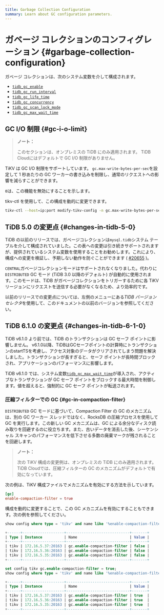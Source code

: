 ```yaml
---
title: Garbage Collection Configuration
summary: Learn about GC configuration parameters.
---
```


# ガベージ コレクションのコンフィグレーション {#garbage-collection-configuration}

ガベージ コレクションは、次のシステム変数を介して構成されます。

-   [`tidb_gc_enable`](/system-variables.md#tidb_gc_enable-new-in-v50)
-   [`tidb_gc_run_interval`](/system-variables.md#tidb_gc_run_interval-new-in-v50)
-   [`tidb_gc_life_time`](/system-variables.md#tidb_gc_life_time-new-in-v50)
-   [`tidb_gc_concurrency`](/system-variables.md#tidb_gc_concurrency-new-in-v50)
-   [`tidb_gc_scan_lock_mode`](/system-variables.md#tidb_gc_scan_lock_mode-new-in-v50)
-   [`tidb_gc_max_wait_time`](/system-variables.md#tidb_gc_max_wait_time-new-in-v610)

## GC I/O 制限 {#gc-i-o-limit}

<CustomContent platform="tidb-cloud">

> **ノート：**
>
> このセクションは、オンプレミスの TiDB にのみ適用されます。 TiDB Cloudにはデフォルトで GC I/O 制限がありません。

</CustomContent>

TiKV は GC I/O 制限をサポートしています。 `gc.max-write-bytes-per-sec`を設定して 1 秒あたりの GC ワーカーの書き込みを制限し、通常のリクエストへの影響を減らすことができます。

`0`は、この機能を無効にすることを示します。

tikv-ctl を使用して、この構成を動的に変更できます。


```bash
tikv-ctl --host=ip:port modify-tikv-config -n gc.max-write-bytes-per-sec -v 10MB
```

## TiDB 5.0 の変更点 {#changes-in-tidb-5-0}

TiDB の以前のリリースでは、ガベージコレクションは`mysql.tidb`システム テーブルを介して構成されていました。この表への変更は引き続きサポートされますが、提供されているシステム変数を使用することをお勧めします。これにより、構成への変更を検証し、予期しない動作を防ぐことができます ( [#20655](https://github.com/pingcap/tidb/issues/20655) )。

`CENTRAL`ガベージコレクションモードはサポートされなくなりました。代わりに`DISTRIBUTED` GC モード (TiDB 3.0 以降のデフォルト) が自動的に使用されます。このモードは、TiDB がガベージコレクションをトリガーするために各 TiKV リージョンにリクエストを送信する必要がなくなるため、より効率的です。

以前のリリースでの変更点については、左側のメニューにある*TIDB バージョン セレクタ*を使用して、このドキュメントの以前のバージョンを参照してください。

## TiDB 6.1.0 の変更点 {#changes-in-tidb-6-1-0}

TiDB v6.1.0 より前では、TiDB のトランザクションは GC セーフ ポイントに影響しません。 v6.1.0以降、TiDBはGCセーフポイントの計算時にトランザクションのstartTSを考慮し、アクセス対象のデータがクリアされてしまう問題を解決しました。トランザクションが長すぎると、セーフ ポイントが長時間ブロックされ、アプリケーションのパフォーマンスに影響します。

TiDB v6.1.0 では、システム変数[`tidb_gc_max_wait_time`](/system-variables.md#tidb_gc_max_wait_time-new-in-v610)が導入され、アクティブなトランザクションが GC セーフ ポイントをブロックする最大時間を制御します。値を超えると、強制的に GC セーフ ポイントが転送されます。

### 圧縮フィルターでの GC {#gc-in-compaction-filter}

`DISTRIBUTED` GC モードに基づいて、Compaction Filter の GC のメカニズムは、別の GC ワーカー スレッドではなく、RocksDB の圧縮プロセスを使用して GC を実行します。この新しい GC メカニズムは、GC による余分なディスク読み取りを回避するのに役立ちます。また、古いデータを消去した後、シーケンシャル スキャンのパフォーマンスを低下させる多数の廃棄マークが残されることを回避します。

<CustomContent platform="tidb-cloud">

> **ノート：**
>
> 次の TiKV 構成の変更例は、オンプレミスの TiDB にのみ適用されます。 TiDB Cloudでは、圧縮フィルターの GC のメカニズムがデフォルトで有効になっています。

</CustomContent>

次の例は、TiKV 構成ファイルでメカニズムを有効にする方法を示しています。


```toml
[gc]
enable-compaction-filter = true
```

構成を動的に変更することで、この GC メカニズムを有効にすることもできます。次の例を参照してください。


```sql
show config where type = 'tikv' and name like '%enable-compaction-filter%';
```

```sql
+------+-------------------+-----------------------------+-------+
| Type | Instance          | Name                        | Value |
+------+-------------------+-----------------------------+-------+
| tikv | 172.16.5.37:20163 | gc.enable-compaction-filter | false |
| tikv | 172.16.5.36:20163 | gc.enable-compaction-filter | false |
| tikv | 172.16.5.35:20163 | gc.enable-compaction-filter | false |
+------+-------------------+-----------------------------+-------+
```


```sql
set config tikv gc.enable-compaction-filter = true;
show config where type = 'tikv' and name like '%enable-compaction-filter%';
```

```sql
+------+-------------------+-----------------------------+-------+
| Type | Instance          | Name                        | Value |
+------+-------------------+-----------------------------+-------+
| tikv | 172.16.5.37:20163 | gc.enable-compaction-filter | true  |
| tikv | 172.16.5.36:20163 | gc.enable-compaction-filter | true  |
| tikv | 172.16.5.35:20163 | gc.enable-compaction-filter | true  |
+------+-------------------+-----------------------------+-------+
```
